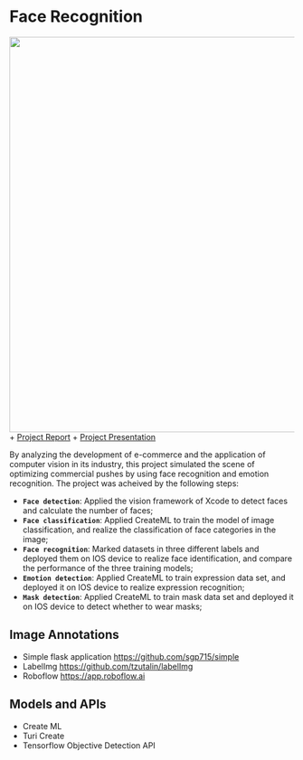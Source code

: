 # Face Recognition

<div align=center>
  <img src="https://github.com/Kaicheng1995/Face-Recognition/blob/main/Demo/demo.gif" width="700"> 
</div>

</blank>
+ <a href="https://github.com/Kaicheng1995/Face-Recognition/blob/main/Project_Report.pdf" target="_blank">Project Report</a>
+ <a href="https://github.com/Kaicheng1995/Face-Recognition/blob/main/Presentation.pdf" target="_blank">Project Presentation</a>

By analyzing the development of e-commerce and the application of computer vision in its industry, this project simulated the scene of optimizing commercial pushes by using face recognition and emotion recognition. The project was acheived by the following steps:

+ **`Face detection`**: Applied the vision framework of Xcode to detect faces and calculate the number of faces;
+ **`Face classification`**: Applied CreateML to train the model of image classification, and realize the classification of face categories in the image;
+ **`Face recognition`**: Marked datasets in three different labels and deployed them on IOS device to realize face identification, and compare the performance of the three training models; 
+ **`Emotion detection`**: Applied CreateML to train expression data set, and deployed it on IOS device to realize expression recognition; 
+ **`Mask detection`**: Applied CreateML to train mask data set and deployed it on IOS device to detect whether to wear masks;

## Image Annotations

+ Simple flask application https://github.com/sgp715/simple
+ LabelImg https://github.com/tzutalin/labelImg
+ Roboflow https://app.roboflow.ai

## Models and APIs
+ Create ML 
+ Turi Create 
+ Tensorflow Objective Detection API 
